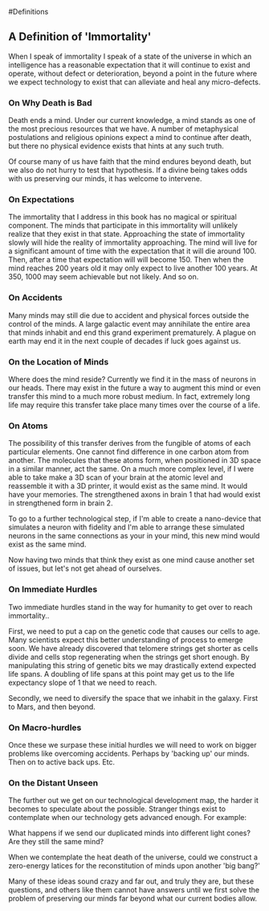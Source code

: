 #Definitions

## A Definition of 'Immortality'

When I speak of immortality I speak of a state of the universe in which an intelligence has a reasonable expectation that it will continue to exist and operate, without defect or deterioration, beyond a point in the future where we expect technology to exist that can alleviate and heal any micro-defects.

### On Why Death is Bad

Death ends a mind. Under our current knowledge, a mind stands as one of the most precious resources that we have. A number of metaphysical postulations and religious opinions expect a mind to continue after death, but there no physical evidence exists that hints at any such truth.

Of course many of us have faith that the mind endures beyond death, but we also do not hurry to test that hypothesis. If a divine being takes odds with us preserving our minds, it has welcome to intervene.

### On Expectations

The immortality that I address in this book has no magical or spiritual component. The minds that participate in this immortality will unlikely realize that they exist in that state. Approaching the state of immortality slowly will hide the reality of immortality approaching. The mind will live for a significant amount of time with the expectation that it will die around 100. Then, after a time that expectation will will become 150. Then when the mind reaches 200 years old it may only expect to live another 100 years. At 350, 1000 may seem achievable but not likely. And so on.

### On Accidents

Many minds may still die due to accident and physical forces outside the control of the minds. A large galactic event may annihilate the entire area that minds inhabit and end this grand experiment prematurely. A plague on earth may end it in the next couple of decades if luck goes against us.

### On the Location of Minds

Where does the mind reside? Currently we find it in the mass of neurons in our heads. There may exist in the future a way to augment this mind or even transfer this mind to a much more robust medium. In fact, extremely long life may require this transfer take place many times over the course of a life.

### On Atoms

The possibility of this transfer derives from the fungible of atoms of each particular elements. One cannot find difference in one carbon atom from another. The molecules that these atoms form, when positioned in 3D space in a similar manner, act the same. On a much more complex level, if I were able to take make a 3D scan of your brain at the atomic level and reassemble it with a 3D printer, it would exist as the same mind. It would have your memories. The strengthened axons in brain 1 that had would exist in strengthened form in brain 2.

To go to a further technological step, if I'm able to create a nano-device that simulates a neuron with fidelity and I'm able to arrange these simulated neurons in the same connections as your in your mind, this new mind would exist as the same mind.

Now having two minds that think they exist as one mind cause another set of issues, but let's not get ahead of ourselves.

### On Immediate Hurdles

Two immediate hurdles stand in the way for humanity to get over to reach immortality..

First, we need to put a cap on the genetic code that causes our cells to age. Many scientists expect this better understanding of process to emerge soon. We have already discovered that telomere strings get shorter as cells divide and cells stop regenerating when the strings get short enough. By manipulating this string of genetic bits we may drastically extend expected life spans. A doubling of life spans at this point may get us to the life expectancy slope of 1 that we need to reach.

Secondly, we need to diversify the space that we inhabit in the galaxy. First to Mars, and then beyond.

### On Macro-hurdles

Once these we surpase these initial hurdles we will need to work on bigger problems like overcoming accidents. Perhaps by 'backing up' our minds. Then on to active back ups. Etc.

### On the Distant Unseen

The further out we get on our technological development map, the harder it becomes to speculate about the possible. Stranger things exist to contemplate when our technology gets advanced enough. For example:

What happens if we send our duplicated minds into different light cones? Are they still the same mind?

When we contemplate the heat death of the universe, could we construct a zero-energy latices for the reconstitution of minds upon another 'big bang?'

Many of these ideas sound crazy and far out, and truly they are, but these questions, and others like them cannot have answers until we first solve the problem of preserving our minds far beyond what our current bodies allow.

